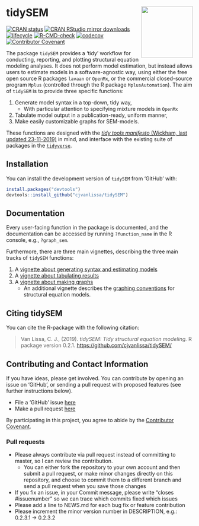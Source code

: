 
<!-- README.md is generated from README.Rmd. Please edit that file -->

# tidySEM <a href='https://github.com/cjvanlissa/tidySEM'><img src='https://github.com/cjvanlissa/tidySEM/raw/master/docs/badge.png' align="right" height="139" /></a>

[![CRAN
status](https://www.r-pkg.org/badges/version/tidySEM)](https://cran.r-project.org/package=tidySEM)
[![CRAN RStudio mirror
downloads](https://cranlogs.r-pkg.org/badges/grand-total/tidySEM?color=blue)](https://r-pkg.org/pkg/tidySEM)
[![lifecycle](https://img.shields.io/badge/lifecycle-maturing-blue.svg)](https://lifecycle.r-lib.org/articles/stages.html#maturing)
[![R-CMD-check](https://github.com/cjvanlissa/tidySEM/workflows/R-CMD-check/badge.svg)](https://github.com/cjvanlissa/tidySEM/actions)
[![codecov](https://codecov.io/gh/cjvanlissa/tidySEM/branch/master/graph/badge.svg?token=0GfxUZIC9r)](https://app.codecov.io/gh/cjvanlissa/tidySEM)
[![Contributor
Covenant](https://img.shields.io/badge/Contributor%20Covenant-v2.0%20adopted-ff69b4.svg)](https://www.contributor-covenant.org/version/2/0/code_of_conduct.html)
<!--[![Code of Merit](https://img.shields.io/badge/Code%20%20of%20Merit-adopted-ff69b4.svg)](https://codeofmerit.org/CODE_OF_CONDUCT.md)-->

The package `tidySEM` provides a ‘tidy’ workflow for conducting,
reporting, and plotting structural equation modeling analyses. It does
not perform model estimation, but instead allows users to estimate
models in a software-agnostic way, using either the free open source R
packages `lavaan` or `OpenMx`, or the commercial closed-source program
`Mplus` (controlled through the R package `MplusAutomation`). The aim of
`tidySEM` is to provide three specific functions:

1.  Generate model syntax in a top-down, tidy way,
    -   With particular attention to specifying mixture models in
        `OpenMx`
2.  Tabulate model output in a publication-ready, uniform manner,
3.  Make easily customizable graphs for SEM-models.

These functions are designed with the [*tidy tools manifesto* (Wickham,
last updated
23-11-2019)](https://tidyverse.tidyverse.org/articles/manifesto.html) in
mind, and interface with the existing suite of packages in the
[`tidyverse`](https://tidyverse.tidyverse.org/).

## Installation

<!--You can install tidySEM from CRAN with:


```r
install.packages("tidySEM")
```
-->

You can install the development version of `tidySEM` from ‘GitHub’ with:

``` r
install.packages("devtools")
devtools::install_github("cjvanlissa/tidySEM")
```

## Documentation

Every user-facing function in the package is documented, and the
documentation can be accessed by running `?function_name` in the R
console, e.g., `?graph_sem`.

Furthermore, there are three main vignettes, describing the three main
tracks of `tidySEM` functions:

1.  A [vignette about generating syntax and estimating
    models](https://cjvanlissa.github.io/tidySEM/articles/Generating_syntax.html)
2.  A [vignette about tabulating
    results](https://cjvanlissa.github.io/tidySEM/articles/Tabulating_results.html)
3.  A [vignette about making
    graphs](https://cjvanlissa.github.io/tidySEM/articles/Plotting_graphs.html)
    -   An additional vignette describes the [graphing
        conventions](https://cjvanlissa.github.io/tidySEM/articles/sem_graph.html)
        for structural equation models.

## Citing tidySEM

You can cite the R-package with the following citation:

> Van Lissa, C. J., (2019). *tidySEM: Tidy structural equation
> modeling.* R package version 0.2.1.
> <https://github.com/cjvanlissa/tidySEM/>

## Contributing and Contact Information

If you have ideas, please get involved. You can contribute by opening an
issue on ‘GitHub’, or sending a pull request with proposed features (see
further instructions below).

-   File a ‘GitHub’ issue [here](https://github.com/cjvanlissa/tidySEM)
-   Make a pull request
    [here](https://github.com/cjvanlissa/tidySEM/pulls)

By participating in this project, you agree to abide by the [Contributor
Covenant](https://www.contributor-covenant.org/version/2/0/code_of_conduct.html).

### Pull requests

-   Please always contribute via pull request instead of committing to
    master, so I can review the contribution.
    -   You can either fork the repository to your own account and then
        submit a pull request, or make minor changes directly on this
        repository, and choose to commit them to a different branch and
        send a pull request when you save those changes
-   If you fix an issue, in your Commit message, please write “closes
    #issuenumber” so we can trace which commits fixed which issues
-   Please add a line to NEWS.md for each bug fix or feature
    contribution
-   Please increment the minor version number in DESCRIPTION, e.g.:
    0.2.3.1 -> 0.2.3.2
